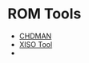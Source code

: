 # ROM Tools

- [CHDMAN](https://wiki.recalbox.com/en/tutorials/utilities/rom-conversion/chdman)
- [XISO Tool](https://xiso.antangelo.com/)
- 
